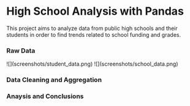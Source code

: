# High School Analysis with Pandas
This project aims to analyze data from public high schools and their students in order to find trends related to school funding and grades.

<h3>Raw Data</h3>
![](screenshots/student_data.png)
![](screenshots/school_data.png)

<h3>Data Cleaning and Aggregation</h3>
<h3>Anaysis and Conclusions</h3>

